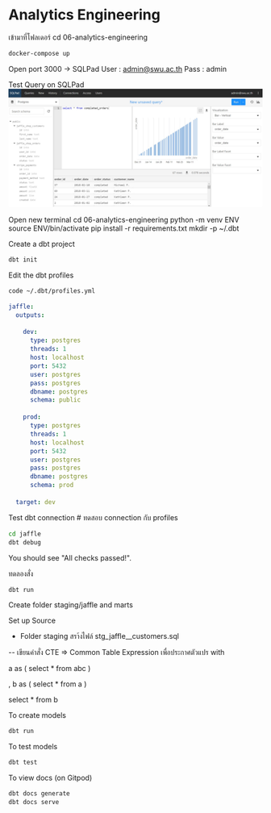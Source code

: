 # Analytics Engineering

เข้ามาที่โฟลเดอร์
cd 06-analytics-engineering

```sh
docker-compose up
```
Open port 3000 -> SQLPad
User : admin@swu.ac.th
Pass : admin

Test Query on SQLPad
![sqlpad_query_graph](sqlpad_query_graph.jpg)

Open new terminal
cd 06-analytics-engineering
python -m venv ENV
source ENV/bin/activate
pip install -r requirements.txt
mkdir -p ~/.dbt

Create a dbt project

```sh
dbt init
```

Edit the dbt profiles

```sh
code ~/.dbt/profiles.yml
```

```yml
jaffle:
  outputs:

    dev:
      type: postgres
      threads: 1
      host: localhost
      port: 5432
      user: postgres
      pass: postgres
      dbname: postgres
      schema: public

    prod:
      type: postgres
      threads: 1
      host: localhost
      port: 5432
      user: postgres
      pass: postgres
      dbname: postgres
      schema: prod

  target: dev
```

Test dbt connection # ทดสอบ connection กับ profiles

```sh
cd jaffle
dbt debug
```

You should see "All checks passed!".

ทดลองสั่ง
```sh
dbt run
```
Create folder staging/jaffle and marts

Set up Source
- Folder staging สรา้งไฟล์ stg_jaffle__customers.sql 

-- เขียนคำสั่ง CTE => Common Table Expression เพื่อประกาศตัวแปร 
with

a as (
    select * from abc
)

, b as (
    select * from a
)

select
    *
from b

To create models

```sh
dbt run
```

To test models

```sh
dbt test
```

To view docs (on Gitpod)

```sh
dbt docs generate
dbt docs serve
```

